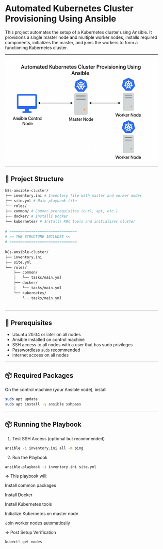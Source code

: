 # Automated Kubernetes Cluster Provisioning Using Ansible

This project automates the setup of a Kubernetes cluster using Ansible. It provisions a single master node and multiple worker nodes, installs required components, initializes the master, and joins the workers to form a functioning Kubernetes cluster.

---

![Kubernetes Cluster Automation Diagram](diagram.png)

---

## 📁 Project Structure

```bash
k8s-ansible-cluster/
├── inventory.ini # Inventory file with master and worker nodes
├── site.yml # Main playbook file
└── roles/
├── common/ # Common prerequisites (curl, apt, etc.)
├── docker/ # Installs Docker
└── kubernetes/ # Installs K8s tools and initializes cluster

# ===============================
# >> THE STRUCTURE INCLUDES <<
# ===============================

k8s-ansible-cluster/
├── inventory.ini
├── site.yml
└── roles/
    ├── common/
    │   └── tasks/main.yml
    ├── docker/
    │   └── tasks/main.yml
    └── kubernetes/
        └── tasks/main.yml
        
```

---

## 🧰 Prerequisites

- Ubuntu 20.04 or later on all nodes
- Ansible installed on control machine
- SSH access to all nodes with a user that has sudo privileges
- Passwordless `sudo` recommended
- Internet access on all nodes

---

## 📦 Required Packages

On the control machine (your Ansible node), install:

```bash
sudo apt update
sudo apt install -y ansible sshpass
```

---

## 📦 Running the Playbook

1. Test SSH Access (optional but recommended)
```bash   
ansible -i inventory.ini all -m ping
```

2. Run the Playbook
```bash
ansible-playbook -i inventory.ini site.yml
```

=> This playbook will:

Install common packages

Install Docker

Install Kubernetes tools

Initialize Kubernetes on master node

Join worker nodes automatically

=> Post Setup Verification
```bash
kubectl get nodes
```
